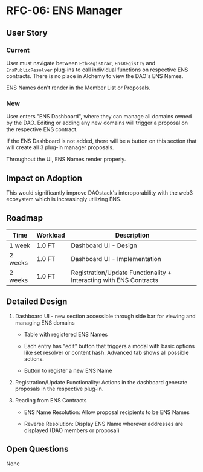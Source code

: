 # RFC-06: ENS Manager

## User Story

### Current

User must navigate between `EthRegistrar`, `EnsRegistry` and `EnsPublicResolver` plug-ins to call individual functions on respective ENS contracts. There is no place in Alchemy to view the DAO's ENS Names.

ENS Names don't render in the Member List or Proposals.

### New 

User enters "ENS Dashboard", where they can manage all domains owned by the DAO. Editing or adding any new domains will trigger a proposal on the respective ENS contract.

If the ENS Dashboard is not added, there will be a button on this section that will create all 3 plug-in manager proposals.

Throughout the UI, ENS Names render properly.

## Impact on Adoption

This would significantly improve DAOstack's interoporability with the web3 ecosystem which is increasingly utilizing ENS.

## Roadmap

| Time | Workload | Description | 
|-|-|-|
| 1 week | 1.0 FT | Dashboard UI - Design |
| 2 weeks | 1.0 FT | Dashboard UI - Implementation |
| 2 weeks | 1.0 FT | Registration/Update Functionality + Interacting with ENS Contracts |

## Detailed Design

1. Dashboard UI - new section accessible through side bar for viewing and managing ENS domains

	- Table with registered ENS Names

	- Each entry has "edit" button that triggers a modal with basic options like set resolver or content hash. Advanced tab shows all possible actions.

	- Button to register a new ENS Name

2. Registration/Update Functionality: Actions in the dashboard generate proposals in the respective plug-in.

3. Reading from ENS Contracts

	- ENS Name Resolution: Allow proposal recipients to be ENS Names

	- Reverse Resolution: Display ENS Name wherever addresses are displayed (DAO members or proposal)

## Open Questions

None
